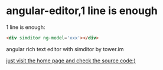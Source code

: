 angular-editor,1 line is enough
==============

1 line is enough:
```html
<div simditor ng-model='xxx'></div>
```

angular rich text editor with simditor by tower.im

[just visit the home page and check the source code:)](http://wanming.github.io/angular-editor)
